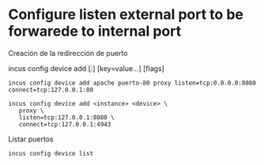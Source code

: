 # Configure listen external port to be forwarede to internal port

Creación de la redirección de puerto

incus config device add [<remote>:]<instance> <device> <type> [key=value...] [flags]

```
incus config device add apache puerto-80 proxy listen=tcp:0.0.0.0:8080 connect=tcp:127.0.0.1:80

incus config device add <instance> <device> \
   proxy \
   listen=tcp:127.0.0.1:8080 \
   connect=tcp:127.0.0.1:4943
```

Listar puertos
```
incus config device list
```
